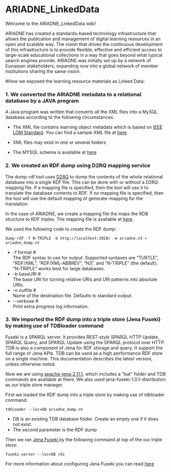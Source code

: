 ARIADNE_LinkedData
==================

Welcome to the ARIADNE_LinkedData wiki!

ARIADNE has created a standards-based technology infrastructure that allows the publication and management of digital learning resources in an open and scalable way. The vision that drives the continuous development of this infrastructure is to provide flexible, effective and efficient access to large-scale educational collections in a way that goes beyond what typical search engines provide. ARIADNE was initially set up by a network of European stakeholders, expanding now into a global network of member institutions sharing the same vision.

#How we exposed the learning resource materials as Linked Data:
### 1. We converted the ARIADNE metadata to a relational database by a JAVA program

A Java program was written that converts all the XML files into a MySQL database according to the following circumstances: 
* The XML file contains learning object metadata which is based on [IEEE LOM Standard](http://ltsc.ieee.org/wg12/files/LOM_1484_12_1_v1_Final_Draft.pdf). You can find a sample XML file at [here](http://www.erajabi.com/uploads/lom.xml)

* XML files may exist in one or several folders
* The MYSQL schema is available at [here](http://www.erajabi.com/uploads/blankAriadne.sql)

### 2. We created an RDF dump using D2RQ mapping service

The dump-rdf tool uses [D2RQ](http://d2rq.org/) to dump the contents of the whole relational database into a single RDF file. This can be done with or without a D2RQ mapping file. If a mapping file is specified, then the tool will use it to translate the database contents to RDF. If no mapping file is specified, then the tool will use the default mapping of generate-mapping for the translation.

In the case of ARIADNE, we create a mapping file the maps the RDB structure to RDF triples. The mapping file is available at [here](http://www.erajabi.com/uploads/ariadne_keywords.n3).

We used the following code to create the RDF dump:

`dump-rdf -f N-TRIPLE -b http://localhost:2020/ -m ariadne.n3 > ariadne_dump.nt`

* -f format #
<br>The RDF syntax to use for output. Supported syntaxes are “TURTLE”, “RDF/XML”, “RDF/XML-ABBREV”, “N3”, and “N-TRIPLE” (the default). “N-TRIPLE” works best for large databases.
* -b baseURI #
<br>The base URI for turning relative URIs and URI patterns into absolute URIs.
* -o outfile #
<br>Name of the destination file. Defaults to standard output.
* --verbose #
<br>Print extra progress log information.

### 3. We imported the RDF dump into a triple store (Jena Fuseki) by making use of TDBloader command

Fuseki is a SPARQL server. It provides REST-style SPARQL HTTP Update, SPARQL Query, and SPARQL Update using the SPARQL protocol over HTTP. <br>
TDB is also a component of Jena for RDF storage and query. It support the full range of Jena APIs. TDB can be used as a high performance RDF store on a single machine. This documentation describes the latest version, unless otherwise noted.

Now we are using [apache-jena-2.11.1](http://jena.apache.org/download/index.cgi), which includes a "bat" folder and TDB commands are available at there. We also used jena-fuseki-1.0.1-distribution as our triple store manager.

First we loaded the RDF dump into a triple store by making use of tdbloader command: 

`tdbloader --loc=DB ariadne_dump.nt`

* DB is an existing TDB database folder. Create an empty one if it does not exist.
* The second parameter is the RDF dump

Then we ran [Jena Fuseki ](http://jena.apache.org/documentation/serving_data/) by the following command at top of the our triple store:

`fuseki-server --loc=DB /ds` 

For more information about configuring Jena Fuseki you can read [here ](http://jena.apache.org/documentation/serving_data/)
